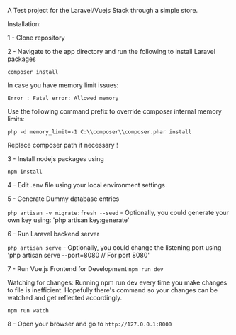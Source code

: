 A Test project for the Laravel/Vuejs Stack through a simple store.

Installation:

1 - Clone repository

2 - Navigate to the app directory and run the following to install Laravel packages

`composer install`

In case you have memory limit issues:

```
Error : Fatal error: Allowed memory
```

Use the following command prefix to override composer internal memory limits:

`php -d memory_limit=-1 C:\\composer\\composer.phar install`

Replace composer path if necessary !

3 - Install nodejs packages using

`npm install`

4 - Edit .env file using your local environment settings

5 - Generate Dummy database entries

`php artisan -v migrate:fresh --seed` - Optionally, you could generate your own key using: 'php artisan key:generate'

6 - Run Laravel backend server

`php artisan serve` - Optionally, you could change the listening port using 'php artisan serve --port=8080 // For port 8080'

7 - Run Vue.js Frontend for Development
`npm run dev`

Watching for changes: Running npm run dev every time you make changes to file is inefficient. Hopefully there's command so your changes can be watched and get reflected accordingly.

`npm run watch`

8 - Open your browser and go to `http://127.0.0.1:8000`
